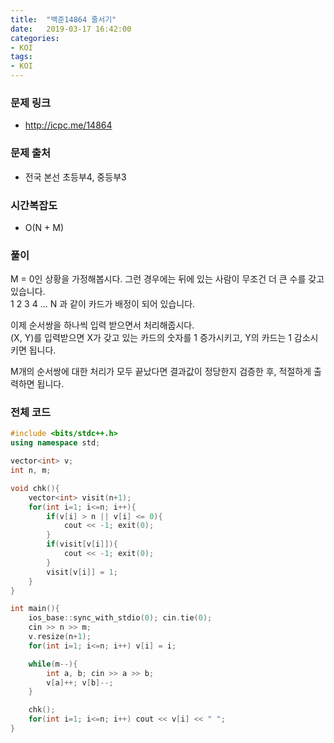 ```yaml
---
title:  "백준14864 줄서기"
date:   2019-03-17 16:42:00
categories:
- KOI
tags:
- KOI
---
```


### 문제 링크
* http://icpc.me/14864

### 문제 출처
* 전국 본선 초등부4, 중등부3

### 시간복잡도
* O(N + M)

### 풀이
M = 0인 상황을 가정해봅시다. 그런 경우에는 뒤에 있는 사람이 무조건 더 큰 수를 갖고 있습니다.<br>
1 2 3 4 ... N 과 같이 카드가 배정이 되어 있습니다.

이제 순서쌍을 하나씩 입력 받으면서 처리해줍시다.<Br>
(X, Y)를 입력받으면 X가 갖고 있는 카드의 숫자를 1 증가시키고, Y의 카드는 1 감소시키면 됩니다.

M개의 순서쌍에 대한 처리가 모두 끝났다면 결과값이 정당한지 검증한 후, 적절하게 출력하면 됩니다.

### 전체 코드
```cpp
#include <bits/stdc++.h>
using namespace std;

vector<int> v;
int n, m;

void chk(){
	vector<int> visit(n+1);
	for(int i=1; i<=n; i++){
		if(v[i] > n || v[i] <= 0){
			cout << -1; exit(0);
		}
		if(visit[v[i]]){
			cout << -1; exit(0);
		}
		visit[v[i]] = 1;
	}
}

int main(){
	ios_base::sync_with_stdio(0); cin.tie(0);
	cin >> n >> m;
	v.resize(n+1);
	for(int i=1; i<=n; i++) v[i] = i;

	while(m--){
		int a, b; cin >> a >> b;
		v[a]++; v[b]--;
	}

	chk();
	for(int i=1; i<=n; i++) cout << v[i] << " ";
}
```
